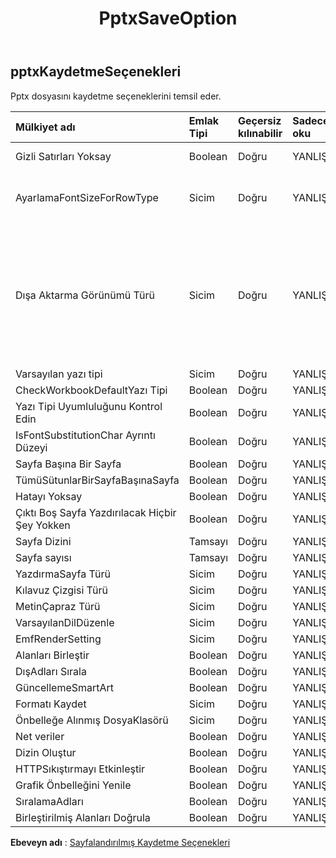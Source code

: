 ﻿---
title: PptxSaveOption
second_title: Aspose.Cells Cloud Documen
type: docs
url: /tr/specification/model/pptxsaveoptions/
description: "Aspose.Cells Bulut modeli spesifikasyonu: PptxSaveOptions. Açma, oluşturma, düzenleme, bölme, birleştirme, karşılaştırma ve dönüştürme gibi özelliklerle Excel ve diğer elektronik tablo belgelerini zahmetsizce yönetin"
kwords: Excel, Office, Elektronik Tablo, Cloud REST API, PptxSaveOptions
weight: 50
---
## **pptxKaydetmeSeçenekleri**

 Pptx dosyasını kaydetme seçeneklerini temsil eder.

| Mülkiyet adı| Emlak Tipi| Geçersiz kılınabilir| Sadece oku| Varsayılan değer| Tanım|
|:- |:- |:- |:- |:- |:- |
| Gizli Satırları Yoksay| Boolean| Doğru| YANLIŞ|| Gizli satırları yoksay|
| AyarlamaFontSizeForRowType| Sicim| Doğru| YANLIŞ|| Satır türü için yazı tipi boyutunu ayarlayın|
| Dışa Aktarma Görünümü Türü| Sicim| Doğru| YANLIŞ|| PowerPoint'e dışa aktarırken görüntü türünü alır ve ayarlar. Varsayılan dışa aktarma türü yazdırma olarak çalışmaktadır.|
| Varsayılan yazı tipi| Sicim| Doğru| YANLIŞ|||
| CheckWorkbookDefaultYazı Tipi| Boolean| Doğru| YANLIŞ|||
| Yazı Tipi Uyumluluğunu Kontrol Edin| Boolean| Doğru| YANLIŞ|||
| IsFontSubstitutionChar Ayrıntı Düzeyi| Boolean| Doğru| YANLIŞ|||
| Sayfa Başına Bir Sayfa| Boolean| Doğru| YANLIŞ|||
| TümüSütunlarBirSayfaBaşınaSayfa| Boolean| Doğru| YANLIŞ|||
| Hatayı Yoksay| Boolean| Doğru| YANLIŞ|||
| Çıktı Boş Sayfa Yazdırılacak Hiçbir Şey Yokken| Boolean| Doğru| YANLIŞ|||
| Sayfa Dizini| Tamsayı| Doğru| YANLIŞ|||
| Sayfa sayısı| Tamsayı| Doğru| YANLIŞ|||
| YazdırmaSayfa Türü| Sicim| Doğru| YANLIŞ|||
| Kılavuz Çizgisi Türü| Sicim| Doğru| YANLIŞ|||
| MetinÇapraz Türü| Sicim| Doğru| YANLIŞ|||
| VarsayılanDilDüzenle| Sicim| Doğru| YANLIŞ|||
| EmfRenderSetting| Sicim| Doğru| YANLIŞ|||
| Alanları Birleştir| Boolean| Doğru| YANLIŞ|||
| DışAdları Sırala| Boolean| Doğru| YANLIŞ|||
| GüncellemeSmartArt| Boolean| Doğru| YANLIŞ|||
| Formatı Kaydet| Sicim| Doğru| YANLIŞ|||
| Önbelleğe Alınmış DosyaKlasörü| Sicim| Doğru| YANLIŞ|||
| Net veriler| Boolean| Doğru| YANLIŞ|||
| Dizin Oluştur| Boolean| Doğru| YANLIŞ|||
| HTTPSıkıştırmayı Etkinleştir| Boolean| Doğru| YANLIŞ|||
| Grafik Önbelleğini Yenile| Boolean| Doğru| YANLIŞ|||
| SıralamaAdları| Boolean| Doğru| YANLIŞ|||
| Birleştirilmiş Alanları Doğrula| Boolean| Doğru| YANLIŞ|||

**Ebeveyn adı** : [Sayfalandırılmış Kaydetme Seçenekleri](/specification/model/paginatedsaveoptions)

